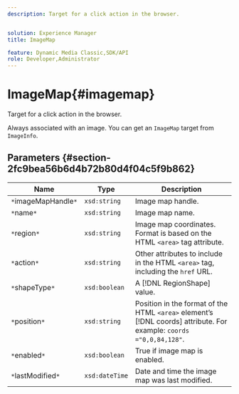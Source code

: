 ```yaml
---
description: Target for a click action in the browser.


solution: Experience Manager
title: ImageMap

feature: Dynamic Media Classic,SDK/API
role: Developer,Administrator
---
```


# ImageMap{#imagemap}

Target for a click action in the browser.

 Always associated with an image. You can get an `ImageMap` target from `ImageInfo`. 

## Parameters {#section-2fc9bea56b6d4b72b80d4f04c5f9b862}

|  Name  | Type  | Description  |
|---|---|---|
|  `*`imageMapHandle`*`  | `xsd:string`  | Image map handle.  |
|  `*`name`*`  | `xsd:string`  | Image map name.  |
|  `*`region`*`  | `xsd:string`  |Image map coordinates. Format is based on the HTML `<area>` tag attribute.  |
|  `*`action`*`  | `xsd:string`  |Other attributes to include in the HTML `<area>` tag, including the `href` URL.  |
|  `*`shapeType`*`  | `xsd:boolean`  |A [!DNL RegionShape] value.  |
|  `*`position`*`  | `xsd:string`  |Position in the format of the HTML `<area>` element’s [!DNL coords] attribute. For example: `coords ="0,0,84,128"`.  |
|  `*`enabled`*`  | `xsd:boolean`  | True if image map is enabled.  |
|  `*`lastModified`*`  | `xsd:dateTime`  | Date and time the image map was last modified.  |

